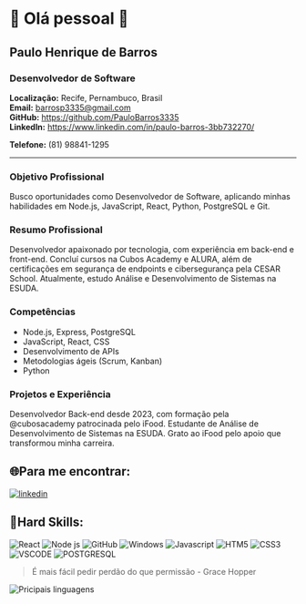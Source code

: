 # :rocket: Olá pessoal 👋

## Paulo Henrique de Barros
### Desenvolvedor de Software

**Localização:** Recife, Pernambuco, Brasil  
**Email:** barrosp3335@gmail.com  
**GitHub:** https://github.com/PauloBarros3335  
**LinkedIn:** https://www.linkedin.com/in/paulo-barros-3bb732270/ 

**Telefone:** (81) 98841-1295

---

### Objetivo Profissional
Busco oportunidades como Desenvolvedor de Software, aplicando minhas habilidades em Node.js, JavaScript, React, Python, PostgreSQL e Git.

### Resumo Profissional
Desenvolvedor apaixonado por tecnologia, com experiência em back-end e front-end. Concluí cursos na Cubos Academy e ALURA, além de certificações em segurança de endpoints e cibersegurança pela CESAR School. Atualmente, estudo Análise e Desenvolvimento de Sistemas na ESUDA.

### Competências
- Node.js, Express, PostgreSQL
- JavaScript, React, CSS
- Desenvolvimento de APIs
- Metodologias ágeis (Scrum, Kanban)
- Python

### Projetos e Experiência
Desenvolvedor Back-end desde 2023, com formação pela @cubosacademy patrocinada pelo iFood. Estudante de Análise de Desenvolvimento de Sistemas na ESUDA. Grato ao iFood pelo apoio que transformou minha carreira.

## :globe_with_meridians:Para me encontrar:
[![linkedin](https://img.shields.io/badge/LinkedIn-0077B5?style=for-the-badge&logo=linkedin&logoColor=white)](https://www.linkedin.com/in/paulo-barros-3bb732270/)

## :rotating_light:Hard Skills:

![React](https://img.shields.io/badge/React-20232A?style=for-the-badge&logo=react&logoColor=61DAFB)
![Node js](https://img.shields.io/badge/Node%20js-339933?style=for-the-badge&logo=nodedotjs&logoColor=white)
![GitHub ](https://img.shields.io/badge/GitHub-100000?style=for-the-badge&logo=github&logoColor=white)
![Windows](https://img.shields.io/badge/Windows-0078D6?style=for-the-badge&logo=windows&logoColor=white)
![Javascript](https://img.shields.io/badge/JavaScript-323330?style=for-the-badge&logo=javascript&logoColor=F7DF1E)
![HTM5](https://img.shields.io/badge/HTML5-E34F26?style=for-the-badge&logo=html5&logoColor=white)
![CSS3](https://img.shields.io/badge/CSS3-1572B6?style=for-the-badge&logo=css3&logoColor=white)
![VSCODE](https://img.shields.io/badge/VSCode-0078D4?style=for-the-badge&logo=visual%20studio%20code&logoColor=white)
![POSTGRESQL](https://img.shields.io/badge/PostgreSQL-316192?style=for-the-badge&logo=postgresql&logoColor=white)

> É mais fácil pedir perdão do que permissão  - Grace Hopper

![Pricipais linguagens](https://github-readme-stats.vercel.app/api/top-langs/?username=PauloBarros3335&theme=tokyonight&hide_border=true)
